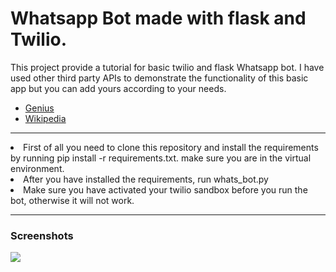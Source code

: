 # Whatsapp Bot made with flask and Twilio.

This project provide a tutorial for basic twilio and flask Whatsapp bot.
I have used other third party APIs to demonstrate the functionality of this basic app but you can add yours according to your needs.
<ul>
<li><a href="https://pypi.org/project/genius-lyrics/">Genius<a/></li>
<li><a href="https://pypi.org/project/wikipedia/">Wikipedia<a/></li>
</ul>
<hr />
<div>
<li>First of all you need to clone this repository and install the requirements by running pip install -r requirements.txt. make sure you are in the virtual environment.</li>
<li>After you have installed the requirements, run whats_bot.py</li>
<li> Make sure you have activated your twilio sandbox before you run the bot, otherwise it will not work.</li>
</div>

<hr />
<h3>Screenshots</h3>
<img src="https://www.dropbox.com/s/011ad1afrsln8qx/Screenshot_20221124-201706.png?dl=0">
